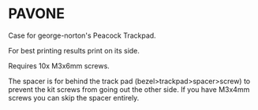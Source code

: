 # PAVONE
Case for george-norton's Peacock Trackpad.

For best printing results print on its side.

Requires 10x M3x6mm screws.

The spacer is for behind the track pad (bezel>trackpad>spacer>screw) to prevent the kit screws from going out the other side. If you have M3x4mm screws you can skip the spacer entirely. 
